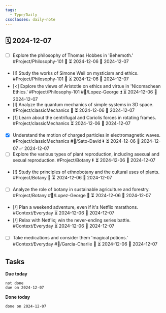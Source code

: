 ```yaml
---
tags:
  - Type/Daily
cssclasses: daily-note
---
```


## 🗓️ 2024-12-07

- [ ] Explore the philosophy of Thomas Hobbes in 'Behemoth.' #Project/Philosophy-101 🔼 ⏳ 2024-12-06 📅 2024-12-07
- [!] Study the works of Simone Weil on mysticism and ethics. #Project/Philosophy-101 🔼 ⏳ 2024-12-06 📅 2024-12-07
- [<] Explore the views of Aristotle on ethics and virtue in 'Nicomachean Ethics.' #Project/Philosophy-101 #👤/Lopez-George ⏫ ⏳ 2024-12-06 📅 2024-12-07
- [I] Analyze the quantum mechanics of simple systems in 3D space. #Project/classicMechanics 🔺 ⏳ 2024-12-06 📅 2024-12-07
- [f] Learn about the centrifugal and Coriolis forces in rotating frames. #Project/classicMechanics ⏳ 2024-12-06 📅 2024-12-07
- [x] Understand the motion of charged particles in electromagnetic waves. #Project/classicMechanics #👤/Sato-David ⏬ ⏳ 2024-12-06 📅 2024-12-07 ✅ 2024-12-07
- [ ] Explore the various types of plant reproduction, including asexual and sexual reproduction. #Project/Botany ⏬ ⏳ 2024-12-06 📅 2024-12-07
- [!] Study the principles of ethnobotany and the cultural uses of plants. #Project/Botany 🔼 ⏳ 2024-12-06 📅 2024-12-07
- [ ] Analyze the role of botany in sustainable agriculture and forestry. #Project/Botany #👤/Lopez-George 🔼 ⏳ 2024-12-06 📅 2024-12-07
- [/] Plan a weekend adventure, even if it's Netflix marathons. #Context/Everyday ⏳ 2024-12-06 📅 2024-12-07
- [/] Relax with Netflix; win the never-ending series battle. #Context/Everyday ⏳ 2024-12-06 📅 2024-12-07
- [ ] Take medications and consider them 'magical potions.' #Context/Everyday #👤/Garcia-Charlie 🔽 ⏳ 2024-12-06 📅 2024-12-07

## Tasks

**Due today**

```tasks
not done
due on 2024-12-07
```

**Done today**

```tasks
done on 2024-12-07
```
            